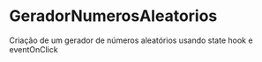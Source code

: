 # GeradorNumerosAleatorios
 Criação de um gerador de números aleatórios usando state hook  e eventOnClick
